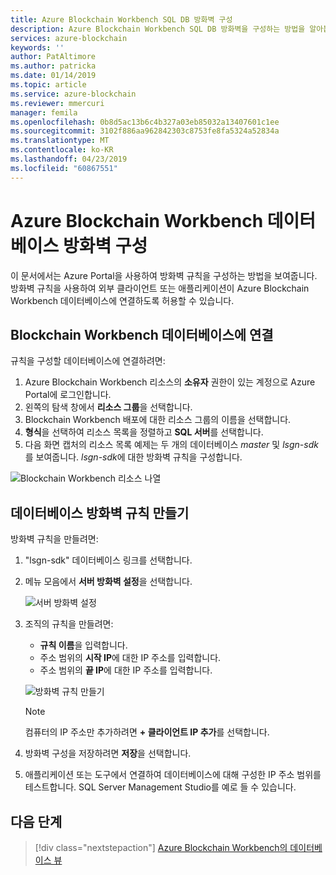 ```yaml
---
title: Azure Blockchain Workbench SQL DB 방화벽 구성
description: Azure Blockchain Workbench SQL DB 방화벽을 구성하는 방법을 알아봅니다.
services: azure-blockchain
keywords: ''
author: PatAltimore
ms.author: patricka
ms.date: 01/14/2019
ms.topic: article
ms.service: azure-blockchain
ms.reviewer: mmercuri
manager: femila
ms.openlocfilehash: 0b8d5ac13b6c4b327a03eb85032a13407601c1ee
ms.sourcegitcommit: 3102f886aa962842303c8753fe8fa5324a52834a
ms.translationtype: MT
ms.contentlocale: ko-KR
ms.lasthandoff: 04/23/2019
ms.locfileid: "60867551"
---
```

# <a name="configure-the-azure-blockchain-workbench-database-firewall"></a>Azure Blockchain Workbench 데이터베이스 방화벽 구성

이 문서에서는 Azure Portal을 사용하여 방화벽 규칙을 구성하는 방법을 보여줍니다. 방화벽 규칙을 사용하여 외부 클라이언트 또는 애플리케이션이 Azure Blockchain Workbench 데이터베이스에 연결하도록 허용할 수 있습니다.

## <a name="connect-to-the-blockchain-workbench-database"></a>Blockchain Workbench 데이터베이스에 연결

규칙을 구성할 데이터베이스에 연결하려면:

1. Azure Blockchain Workbench 리소스의 **소유자** 권한이 있는 계정으로 Azure Portal에 로그인합니다.
2. 왼쪽의 탐색 창에서 **리소스 그룹**을 선택합니다.
3. Blockchain Workbench 배포에 대한 리소스 그룹의 이름을 선택합니다.
4. **형식**을 선택하여 리소스 목록을 정렬하고 **SQL 서버**를 선택합니다.
5. 다음 화면 캡처의 리소스 목록 예제는 두 개의 데이터베이스 *master* 및 *lsgn-sdk*를 보여줍니다. *lsgn-sdk*에 대한 방화벽 규칙을 구성합니다.

![Blockchain Workbench 리소스 나열](./media/database-firewall/list-database-resources.png)

## <a name="create-a-database-firewall-rule"></a>데이터베이스 방화벽 규칙 만들기

방화벽 규칙을 만들려면:

1. "lsgn-sdk" 데이터베이스 링크를 선택합니다.
2. 메뉴 모음에서 **서버 방화벽 설정**을 선택합니다.

   ![서버 방화벽 설정](./media/database-firewall/configure-server-firewall.png)

3. 조직의 규칙을 만들려면:

   * **규칙 이름**을 입력합니다.
   * 주소 범위의 **시작 IP**에 대한 IP 주소를 입력합니다.
   * 주소 범위의 **끝 IP**에 대한 IP 주소를 입력합니다.

   ![방화벽 규칙 만들기](./media/database-firewall/create-firewall-rule.png)

    > [!NOTE]
    > 컴퓨터의 IP 주소만 추가하려면 **+ 클라이언트 IP 추가**를 선택합니다.
        
1. 방화벽 구성을 저장하려면 **저장**을 선택합니다.
2. 애플리케이션 또는 도구에서 연결하여 데이터베이스에 대해 구성한 IP 주소 범위를 테스트합니다. SQL Server Management Studio를 예로 들 수 있습니다.

## <a name="next-steps"></a>다음 단계

> [!div class="nextstepaction"]
> [Azure Blockchain Workbench의 데이터베이스 뷰](database-views.md)